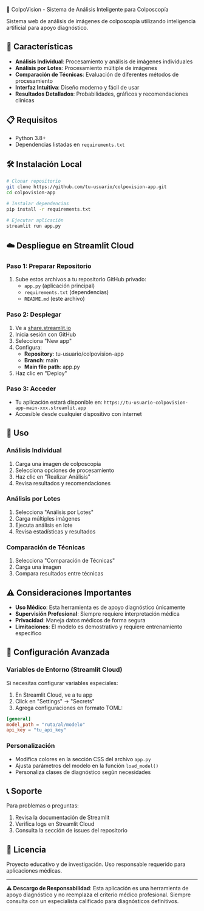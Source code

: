 🔬 ColpoVision - Sistema de Análisis Inteligente para Colposcopía

Sistema web de análisis de imágenes de colposcopía utilizando inteligencia artificial para apoyo diagnóstico.

## 🚀 Características

- **Análisis Individual**: Procesamiento y análisis de imágenes individuales
- **Análisis por Lotes**: Procesamiento múltiple de imágenes
- **Comparación de Técnicas**: Evaluación de diferentes métodos de procesamiento
- **Interfaz Intuitiva**: Diseño moderno y fácil de usar
- **Resultados Detallados**: Probabilidades, gráficos y recomendaciones clínicas

## 📋 Requisitos

- Python 3.8+
- Dependencias listadas en `requirements.txt`

## 🛠️ Instalación Local

```bash
# Clonar repositorio
git clone https://github.com/tu-usuario/colpovision-app.git
cd colpovision-app

# Instalar dependencias
pip install -r requirements.txt

# Ejecutar aplicación
streamlit run app.py
```

## ☁️ Despliegue en Streamlit Cloud

### Paso 1: Preparar Repositorio
1. Sube estos archivos a tu repositorio GitHub privado:
   - `app.py` (aplicación principal)
   - `requirements.txt` (dependencias)
   - `README.md` (este archivo)

### Paso 2: Desplegar
1. Ve a [share.streamlit.io](https://share.streamlit.io)
2. Inicia sesión con GitHub
3. Selecciona "New app"
4. Configura:
   - **Repository**: tu-usuario/colpovision-app
   - **Branch**: main
   - **Main file path**: app.py
5. Haz clic en "Deploy"

### Paso 3: Acceder
- Tu aplicación estará disponible en: `https://tu-usuario-colpovision-app-main-xxx.streamlit.app`
- Accesible desde cualquier dispositivo con internet

## 📱 Uso

### Análisis Individual
1. Carga una imagen de colposcopía
2. Selecciona opciones de procesamiento
3. Haz clic en "Realizar Análisis"
4. Revisa resultados y recomendaciones

### Análisis por Lotes
1. Selecciona "Análisis por Lotes"
2. Carga múltiples imágenes
3. Ejecuta análisis en lote
4. Revisa estadísticas y resultados

### Comparación de Técnicas
1. Selecciona "Comparación de Técnicas"
2. Carga una imagen
3. Compara resultados entre técnicas

## ⚠️ Consideraciones Importantes

- **Uso Médico**: Esta herramienta es de apoyo diagnóstico únicamente
- **Supervisión Profesional**: Siempre requiere interpretación médica
- **Privacidad**: Maneja datos médicos de forma segura
- **Limitaciones**: El modelo es demostrativo y requiere entrenamiento específico

## 🔧 Configuración Avanzada

### Variables de Entorno (Streamlit Cloud)
Si necesitas configurar variables especiales:

1. En Streamlit Cloud, ve a tu app
2. Click en "Settings" → "Secrets"
3. Agrega configuraciones en formato TOML:

```toml
[general]
model_path = "ruta/al/modelo"
api_key = "tu_api_key"
```

### Personalización
- Modifica colores en la sección CSS del archivo `app.py`
- Ajusta parámetros del modelo en la función `load_model()`
- Personaliza clases de diagnóstico según necesidades

## 📞 Soporte

Para problemas o preguntas:
1. Revisa la documentación de Streamlit
2. Verifica logs en Streamlit Cloud
3. Consulta la sección de issues del repositorio

## 📄 Licencia

Proyecto educativo y de investigación. Uso responsable requerido para aplicaciones médicas.

---

**⚠️ Descargo de Responsabilidad**: Esta aplicación es una herramienta de apoyo diagnóstico y no reemplaza el criterio médico profesional. Siempre consulta con un especialista calificado para diagnósticos definitivos.
